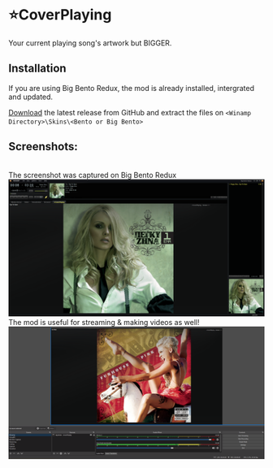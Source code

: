 # ⭐CoverPlaying

Your current playing song's artwork but BIGGER. 

## Installation

If you are using Big Bento Redux, the mod is already installed, intergrated and updated.

[Download](https://github.com/SecurityRaven/CoverPlaying/releases/latest) the latest release from GitHub and extract the files on ``<Winamp Directory>\Skins\<Bento or Big Bento>``

## Screenshots:
<br>The screenshot was captured on Big Bento Redux
![img1](screenshot1.png)
<br>The mod is useful for streaming & making videos as well!
![img2](screenshot2.png)
